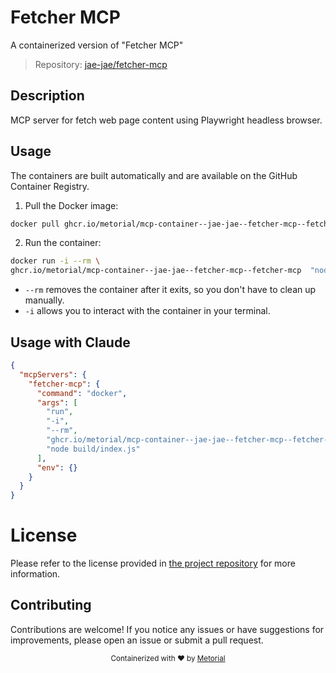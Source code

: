 
# Fetcher MCP

A containerized version of "Fetcher MCP"

> Repository: [jae-jae/fetcher-mcp](https://github.com/jae-jae/fetcher-mcp)

## Description

MCP server for fetch web page content using Playwright headless browser.


## Usage

The containers are built automatically and are available on the GitHub Container Registry.

1. Pull the Docker image:

```bash
docker pull ghcr.io/metorial/mcp-container--jae-jae--fetcher-mcp--fetcher-mcp
```

2. Run the container:

```bash
docker run -i --rm \ 
ghcr.io/metorial/mcp-container--jae-jae--fetcher-mcp--fetcher-mcp  "node build/index.js"
```

- `--rm` removes the container after it exits, so you don't have to clean up manually.
- `-i` allows you to interact with the container in your terminal.




## Usage with Claude

```json
{
  "mcpServers": {
    "fetcher-mcp": {
      "command": "docker",
      "args": [
        "run",
        "-i",
        "--rm",
        "ghcr.io/metorial/mcp-container--jae-jae--fetcher-mcp--fetcher-mcp",
        "node build/index.js"
      ],
      "env": {}
    }
  }
}
```

# License

Please refer to the license provided in [the project repository](https://github.com/jae-jae/fetcher-mcp) for more information.

## Contributing

Contributions are welcome! If you notice any issues or have suggestions for improvements, please open an issue or submit a pull request.

<div align="center">
  <sub>Containerized with ❤️ by <a href="https://metorial.com">Metorial</a></sub>
</div>
  